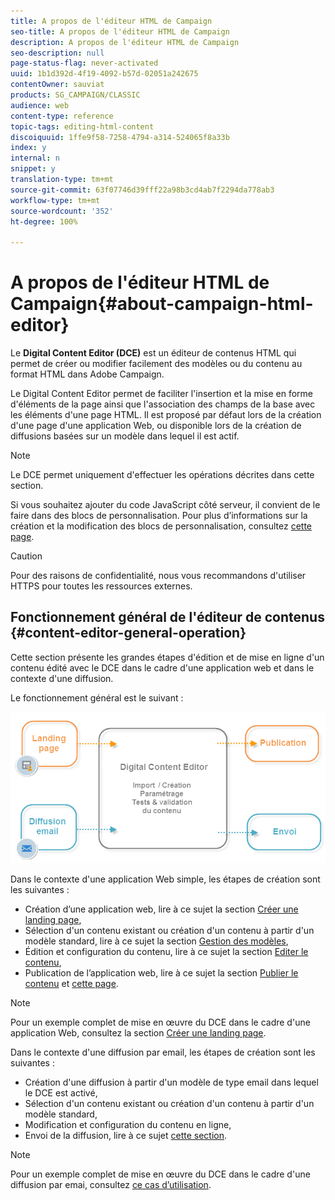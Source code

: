 ```yaml
---
title: A propos de l'éditeur HTML de Campaign
seo-title: A propos de l'éditeur HTML de Campaign
description: A propos de l'éditeur HTML de Campaign
seo-description: null
page-status-flag: never-activated
uuid: 1b1d392d-4f19-4092-b57d-02051a242675
contentOwner: sauviat
products: SG_CAMPAIGN/CLASSIC
audience: web
content-type: reference
topic-tags: editing-html-content
discoiquuid: 1ffe9f58-7258-4794-a314-524065f8a33b
index: y
internal: n
snippet: y
translation-type: tm+mt
source-git-commit: 63f07746d39fff22a98b3cd4ab7f2294da778ab3
workflow-type: tm+mt
source-wordcount: '352'
ht-degree: 100%

---
```



# A propos de l&#39;éditeur HTML de Campaign{#about-campaign-html-editor}

Le **Digital Content Editor (DCE)** est un éditeur de contenus HTML qui permet de créer ou modifier facilement des modèles ou du contenu au format HTML dans Adobe Campaign.

Le Digital Content Editor permet de faciliter l&#39;insertion et la mise en forme d&#39;éléments de la page ainsi que l&#39;association des champs de la base avec les éléments d&#39;une page HTML. Il est proposé par défaut lors de la création d&#39;une page d&#39;une application Web, ou disponible lors de la création de diffusions basées sur un modèle dans lequel il est actif.

>[!NOTE]
>
>Le DCE permet uniquement d&#39;effectuer les opérations décrites dans cette section.
>
>Si vous souhaitez ajouter du code JavaScript côté serveur, il convient de le faire dans des blocs de personnalisation. Pour plus d’informations sur la création et la modification des blocs de personnalisation, consultez [cette page](../../delivery/using/personalization-blocks.md).

>[!CAUTION]
>
>Pour des raisons de confidentialité, nous vous recommandons d&#39;utiliser HTTPS pour toutes les ressources externes.

## Fonctionnement général de l&#39;éditeur de contenus {#content-editor-general-operation}

Cette section présente les grandes étapes d&#39;édition et de mise en ligne d&#39;un contenu édité avec le DCE dans le cadre d&#39;une application web et dans le contexte d&#39;une diffusion.

Le fonctionnement général est le suivant :

![](assets/dce_schema.png)

Dans le contexte d&#39;une application Web simple, les étapes de création sont les suivantes :

* Création d’une application web, lire à ce sujet la section [Créer une landing page](../../web/using/creating-a-landing-page.md),
* Sélection d&#39;un contenu existant ou création d&#39;un contenu à partir d&#39;un modèle standard, lire à ce sujet la section [Gestion des modèles](../../web/using/template-management.md),
* Édition et configuration du contenu, lire à ce sujet la section [Editer le contenu](../../web/using/editing-content.md),
* Publication de l’application web, lire à ce sujet la section [Publier le contenu](../../web/using/creating-a-landing-page.md#step-3---publishing-content) et [cette page](../../web/using/publishing-a-web-form.md#managing-web-forms-delivery-and-tracking).

>[!NOTE]
>
>Pour un exemple complet de mise en œuvre du DCE dans le cadre d&#39;une application Web, consultez la section [Créer une landing page](../../web/using/creating-a-landing-page.md).

Dans le contexte d&#39;une diffusion par email, les étapes de création sont les suivantes :

* Création d&#39;une diffusion à partir d&#39;un modèle de type email dans lequel le DCE est activé,
* Sélection d&#39;un contenu existant ou création d&#39;un contenu à partir d&#39;un modèle standard,
* Modification et configuration du contenu en ligne,
* Envoi de la diffusion, lire à ce sujet [cette section](../../delivery/using/steps-about-delivery-creation-steps.md).

>[!NOTE]
>
>Pour un exemple complet de mise en œuvre du DCE dans le cadre d&#39;une diffusion par emai, consultez [ce cas d’utilisation](../../web/using/use-case--creating-an-email-delivery.md).

